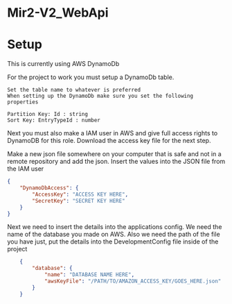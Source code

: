 # Mir2-V2_WebApi

# Setup

  This is currently using AWS DynamoDb

  For the project to work you must setup a DynamoDb table.

    Set the table name to whatever is preferred
    When setting up the DynamoDb make sure you set the following properties
    
    Partition Key: Id : string
    Sort Key: EntryTypeId : number
  
Next you must also make a IAM user in AWS and give full access rights to DynamoDB for this role.
Download the access key file for the next step.
    
Make a new json file somewhere on your computer that is safe and not in a remote repository and add the json. Insert the values into the JSON file from the IAM user
```json
{
    "DynamoDbAccess": {
        "AccessKey": "ACCESS KEY HERE",
        "SecretKey": "SECRET KEY HERE"
    }
}
```
Next we need to insert the details into the applications config. We need the name of the database you made on AWS.
Also we need the path of the file you have just, put the details into the DevelopmentConfig file inside of the project
  
```json
    {
        "database": {
            "name": "DATABASE NAME HERE",
            "awsKeyFile": "/PATH/TO/AMAZON_ACCESS_KEY/GOES_HERE.json"
        }
    }

```
